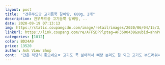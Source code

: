 ```yaml
---
layout: post 
title:  "견우푸드궁 고기듬뿍 갈비탕, 600g, 2개" 
description: 견우푸드궁 고기듬뿍 갈비탕, ..
date: 2020-09-19 07:13:13 
img: https://static.coupangcdn.com/image/retail/images/2020/06/04/15/3/0459ac5b-f6f9-4519-af4d-629bf62f283e.jpg 
linkUrl: https://link.coupang.com/re/AFFSDP?lptag=AF3600438&subid=ahnPublicAsk&pageKey=1665047292&itemId=2837141874&vendorItemId=70826544994&traceid=V0-113-4559609e639b6be5 
categories: [1012] 
color: BD24A9 
price: 13520 
author: Ask View Shop 
cont:  "간은 적당히 좋으네요ㅎ 고기도 푹 삶아져서 뼈랑 분리도 잘 되고 고기도 부드러워서 좋네여<br/>국 끓이고 저녁준비하려면 1시간 기본인데 오늘은 갈비탕 뜯어서 바로 데우기만 하면 되니 너무 편하네요 1봉지 뜯어서 딸램 셋이 먹으니 딱 맞네요 갈비탕에 당면 넣고 파 넣어서 먹으니 좋네요^^<br/>국물이 깔끔하고 맛있어요.<br/><br/>대파 쏭쏭 썰어넣고 먹었더니 너무 좋아요.<br/><br/>더운 여름에 집에서 쉽게 조리해 먹을 수 있는 맛좋은 갈비탕.<br/><br/>배송은 정말 로켓배송 미쳤네요.<br/> 전 오후에 주문해서 다음날 새벽에 받을 수 있을 줄 알았는데 당일 저녁에 도착했어요.<br/><br/>빠른배송에 가성비 좋은 갈비탕이예요.<br/><br/>소갈비도 듬뿍 들어있고 무엇보다 간편하게 조리해서 든든하게 먹을 수 있는 한끼 보양식으로<br/>손색이 없네요.<br/> 따로 소금 간 하지 않아도 되고 파만 준비하면 딱!<br/>시원한 갈비탕 국물과 소갈비가 듬뿍 들어있는데 소갈비 하나 뜯는데 고기가 완전 부드럽고<br/>오늘 오전에 시켰는데 오후 2시에 배송이라니 로켓배송 처음 시켜봤는데 정말 좋네요^^ 갈비탕 바로 저녁에 아이들 국으로 줬더니 밥 말아서 너무 잘 먹네요<br/>장마와 무더위에 집 밖에 나가기 싫었는데 이렇게 편하게 주문해 먹을 수 있어서 좋네요.<br/><br/>전혀 질기지 않아요.<br/> 갈비탕 국물에 밥 말아 먹어도 너무 맛있네요.<br/><br/>" 
---
```

